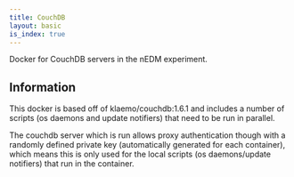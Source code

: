 ```yaml
---
title: CouchDB 
layout: basic
is_index: true
---
```


Docker for CouchDB servers in the nEDM experiment.

## Information

This docker is based off of klaemo/couchdb:1.6.1 and includes a number of
scripts (os daemons and update notifiers) that need to be run in parallel.

The couchdb server which is run allows proxy authentication though with a
randomly defined private key (automatically generated for each container),
which means this is only used for the local scripts (os daemons/update
notifiers) that run in the container.
